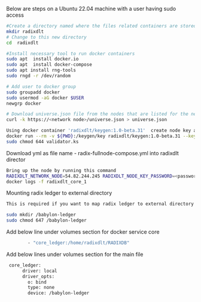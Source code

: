 Below are steps on a Ubuntu 22.04 machine with a user having sudo access


```bash
#Create a directory named where the files related containers are stored 
mkdir radixdlt
# Change to this new directory
cd  radixdlt
```
```bash
#Install necessary tool to run docker containers
sudo apt  install docker.io
sudo apt  install docker-compose
sudo apt install rng-tools
sudo rngd -r /dev/random 
```

```bash
# Add user to docker group
sudo groupadd docker
sudo usermod -aG docker $USER
newgrp docker
```
```bash
# Download universe.json file from the nodes that are listed for the network
curl -k https://<network node>/universe.json > universe.json
```

```bash
Using docker container 'radixdlt/keygen:1.0-beta.31'  create node key as below
docker run --rm -v ${PWD}:/keygen/key radixdlt/keygen:1.0-beta.31 --keystore=/keygen/key/validator.ks --password=password --keypair-name=node 
sudo chmod 644 validator.ks
```


Download yml as file name - radix-fullnode-compose.yml into radixdlt director

```bash
Bring up the node by running this command
RADIXDLT_NETWORK_NODE=54.82.244.245 RADIXDLT_NODE_KEY_PASSWORD=<password> docker-compose -f radix-fullnode-compose.yml up -d
docker logs -f radixdlt_core_1
```


Mounting radix ledger to external directory

```bash
This is required if you want to map radix ledger to external directory

sudo mkdir /babylon-ledger
sudo chmod 647 /babylon-ledger
```

Add below line under volumes section for docker service core
```bash
        - "core_ledger:/home/radixdlt/RADIXDB"
```

Add below lines under volumes section for the main file
```bash
 core_ledger:
      driver: local
      driver_opts:
        o: bind
        type: none
        device: /babylon-ledger
```



